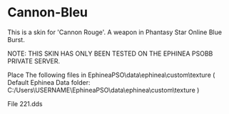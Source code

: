# Cannon-Bleu
This is a skin for 'Cannon Rouge'. A weapon in Phantasy Star Online Blue Burst.

NOTE: THIS SKIN HAS ONLY BEEN TESTED ON THE EPHINEA PSOBB PRIVATE SERVER.

Place The following files in EphineaPSO\data\ephinea\custom\texture
( Default Ephinea Data folder: C:/Users\USERNAME\EphineaPSO\data\ephinea\custom\texture )

File 221.dds

